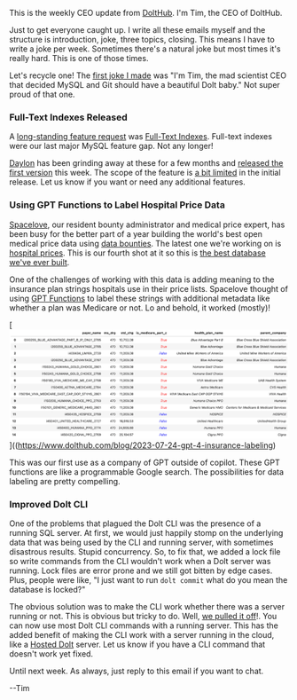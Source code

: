 This is the weekly CEO update from [DoltHub](https://www.dolthub.com/). I'm Tim, the CEO of DoltHub. 

Just to get everyone caught up. I write all these emails myself and the structure is introduction, joke, three topics, closing. This means I have to write a joke per week. Sometimes there's a natural joke but most times it's really hard. This is one of those times. 

Let's recycle one! The [first joke I made](https://github.com/dolthub/weekly-updates/blob/main/emails/2022/2022-08-05.md) was "I'm Tim, the mad scientist CEO that decided MySQL and Git should have a beautiful Dolt baby." Not super proud of that one.

### Full-Text Indexes Released

A [long-standing feature request](https://github.com/dolthub/dolt/issues/2987) was [Full-Text Indexes](https://www.dolthub.com/blog/2023-07-26-announcing-fulltext-indexes/). Full-text indexes were our last major MySQL feature gap. Not any longer!

[Daylon](https://www.dolthub.com/team#daylon) has been grinding away at these for a few months and [released the first version](https://github.com/dolthub/dolt/releases/tag/v1.8.5) this week. The scope of the feature is [a bit limited](https://www.dolthub.com/blog/2023-07-26-announcing-fulltext-indexes/#whats-missing) in the initial release. Let us know if you want or need any additional features. 

### Using GPT Functions to Label Hospital Price Data

[Spacelove](https://www.dolthub.com/team#alec), our resident bounty administrator and medical price expert, has been busy for the better part of a year building the world's best open medical price data using [data bounties](https://www.dolthub.com/bounties). The latest one we're working on is [hospital prices](https://www.dolthub.com/repositories/dolthub/transparency-in-pricing). This is our fourth shot at it so this is [the best database we've ever built](https://www.dolthub.com/blog/2023-06-28-how-not-to-hpt/).

One of the challenges of working with this data is adding meaning to the insurance plan strings hospitals use in their price lists. Spacelove thought of using [GPT Functions](https://www.dolthub.com/blog/2023-07-24-gpt-4-insurance-labeling/#gpt-4) to label these strings with additional metadata like whether a plan was Medicare or not. Lo and behold, it worked (mostly)! 

[![GPT Labels](../images/gpt4-table-label.png)]((https://www.dolthub.com/blog/2023-07-24-gpt-4-insurance-labeling)

This was our first use as a company of GPT outside of copilot. These GPT functions are like a programmable Google search. The possibilities for data labeling are pretty compelling.

### Improved Dolt CLI

One of the problems that plagued the Dolt CLI was the presence of a running SQL server. At first, we would just happily stomp on the underlying data that was being used by the CLI and running server, with sometimes disastrous results. Stupid concurrency. So, to fix that, we added a lock file so write commands from the CLI wouldn't work when a Dolt server was running. Lock files are error prone and we still got bitten by edge cases. Plus, people were like, "I just want to run `dolt commit` what do you mean the database is locked?"

The obvious solution was to make the CLI work whether there was a server running or not. This is obvious but tricky to do. Well, [we pulled it off](https://www.dolthub.com/blog/2023-07-21-cli-to-hosted/)!. You can now use most Dolt CLI commands with a running server. This has the added benefit of making the CLI work with a server running in the cloud, like a [Hosted Dolt](https://hosted.doltdb.com/) server. Let us know if you have a CLI command that doesn't work yet fixed.

Until next week. As always, just reply to this email if you want to chat.

--Tim
